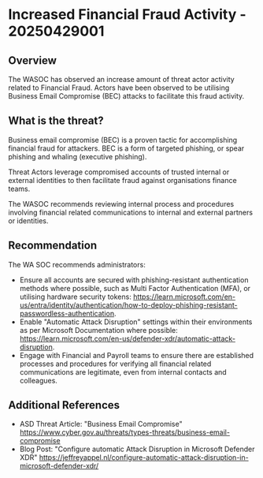 # Increased Financial Fraud Activity - 20250429001

## Overview

The WASOC has observed an increase amount of threat actor activity related to Financial Fraud. Actors have been observed to be utilising Business Email Compromise (BEC) attacks to facilitate this fraud activity.

## What is the threat?

Business email compromise (BEC) is a proven tactic for accomplishing financial fraud for attackers. BEC is a form of targeted phishing, or spear phishing and whaling (executive phishing).

Threat Actors leverage compromised accounts of trusted internal or external identities to then facilitate fraud against organisations finance teams.

The WASOC recommends reviewing internal process and procedures involving financial related communications to internal and external partners or identities.

## Recommendation

The WA SOC recommends administrators:

- Ensure all accounts are secured with phishing-resistant authentication methods where possible, such as Multi Factor Authentication (MFA), or utilising hardware security tokens: <https://learn.microsoft.com/en-us/entra/identity/authentication/how-to-deploy-phishing-resistant-passwordless-authentication>.
- Enable "Automatic Attack Disruption" settings within their environments as per Microsoft Documentation where possible: <https://learn.microsoft.com/en-us/defender-xdr/automatic-attack-disruption>.
- Engage with Financial and Payroll teams to ensure there are established processes and procedures for verifying all financial related communications are legitimate, even from internal contacts and colleagues.


## Additional References

- ASD Threat Article: "Business Email Compromise" <https://www.cyber.gov.au/threats/types-threats/business-email-compromise>
- Blog Post: "Configure automatic Attack Disruption in Microsoft Defender XDR" <https://jeffreyappel.nl/configure-automatic-attack-disruption-in-microsoft-defender-xdr/>
